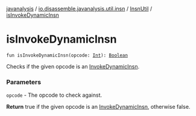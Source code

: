 [javanalysis](../../index.md) / [io.disassemble.javanalysis.util.insn](../index.md) / [InsnUtil](index.md) / [isInvokeDynamicInsn](./is-invoke-dynamic-insn.md)

# isInvokeDynamicInsn

`fun isInvokeDynamicInsn(opcode: `[`Int`](https://kotlinlang.org/api/latest/jvm/stdlib/kotlin/-int/index.html)`): `[`Boolean`](https://kotlinlang.org/api/latest/jvm/stdlib/kotlin/-boolean/index.html)

Checks if the given opcode is an [InvokeDynamicInsn](../../io.disassemble.javanalysis.insn/-invoke-dynamic-insn/index.md).

### Parameters

`opcode` - The opcode to check against.

**Return**
true if the given opcode is an [InvokeDynamicInsn](../../io.disassemble.javanalysis.insn/-invoke-dynamic-insn/index.md), otherwise false.

